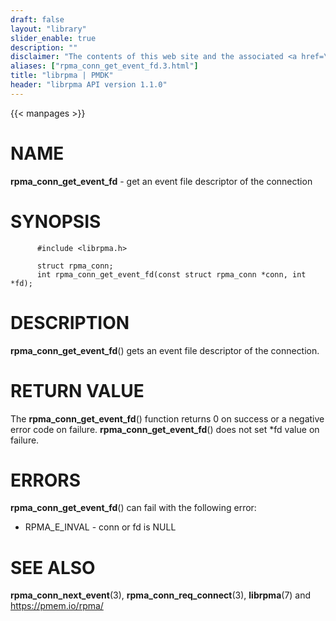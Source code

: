```yaml
---
draft: false
layout: "library"
slider_enable: true
description: ""
disclaimer: "The contents of this web site and the associated <a href=\"https://github.com/pmem\">GitHub repositories</a> are BSD-licensed open source."
aliases: ["rpma_conn_get_event_fd.3.html"]
title: "librpma | PMDK"
header: "librpma API version 1.1.0"
---
```

{{< manpages >}}

[comment]: <> (SPDX-License-Identifier: BSD-3-Clause)
[comment]: <> (Copyright 2020-2022, Intel Corporation)

# NAME

**rpma_conn_get_event_fd** - get an event file descriptor of the
connection

# SYNOPSIS

          #include <librpma.h>

          struct rpma_conn;
          int rpma_conn_get_event_fd(const struct rpma_conn *conn, int *fd);

# DESCRIPTION

**rpma_conn_get_event_fd**() gets an event file descriptor of the
connection.

# RETURN VALUE

The **rpma_conn_get_event_fd**() function returns 0 on success or a
negative error code on failure. **rpma_conn_get_event_fd**() does not
set \*fd value on failure.

# ERRORS

**rpma_conn_get_event_fd**() can fail with the following error:

-   RPMA_E\_INVAL - conn or fd is NULL

# SEE ALSO

**rpma_conn_next_event**(3), **rpma_conn_req_connect**(3),
**librpma**(7) and https://pmem.io/rpma/
